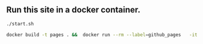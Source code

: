 ## Run this site in a docker container.
``` bash
./start.sh
```

``` bash
docker build -t pages . &&  docker run --rm --label=github_pages   -it -p 127.0.1:4000:4000 pages
```
